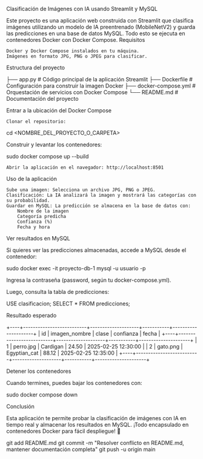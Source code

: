 Clasificación de Imágenes con IA usando Streamlit y MySQL

Este proyecto es una aplicación web construida con Streamlit que clasifica imágenes utilizando un modelo de IA preentrenado (MobileNetV2) y guarda las predicciones en una base de datos MySQL. Todo esto se ejecuta en contenedores Docker con Docker Compose.
Requisitos

    Docker y Docker Compose instalados en tu máquina.
    Imágenes en formato JPG, PNG o JPEG para clasificar.

Estructura del proyecto

├── app.py                 # Código principal de la aplicación Streamlit
├── Dockerfile             # Configuración para construir la imagen Docker
├── docker-compose.yml     # Orquestación de servicios con Docker Compose
└── README.md              # Documentación del proyecto

Entrar a la ubicación del Docker Compose

    Clonar el repositorio:
    
cd <NOMBRE_DEL_PROYECTO_O_CARPETA>

Construir y levantar los contenedores:

sudo docker compose up --build

    Abrir la aplicación en el navegador: http://localhost:8501

Uso de la aplicación

    Sube una imagen: Selecciona un archivo JPG, PNG o JPEG.
    Clasificación: La IA analizará la imagen y mostrará las categorías con su probabilidad.
    Guardar en MySQL: La predicción se almacena en la base de datos con:
        Nombre de la imagen
        Categoría predicha
        Confianza (%)
        Fecha y hora

Ver resultados en MySQL

Si quieres ver las predicciones almacenadas, accede a MySQL desde el contenedor:

sudo docker exec -it proyecto-db-1 mysql -u usuario -p

Ingresa la contraseña (password, según tu docker-compose.yml).

Luego, consulta la tabla de predicciones:

USE clasificacion;
SELECT * FROM predicciones;

Resultado esperado

+----+--------------------------+--------------------+-----------+---------------------+
| id | imagen_nombre            | clase              | confianza | fecha               |
+----+--------------------------+--------------------+-----------+---------------------+
|  1 | perro.jpg                | Cardigan           | 24.50     | 2025-02-25 12:30:00 |
|  2 | gato.png                 | Egyptian_cat       | 88.12     | 2025-02-25 12:35:00 |
+----+--------------------------+--------------------+-----------+---------------------+

Detener los contenedores

Cuando termines, puedes bajar los contenedores con:

sudo docker compose down

Conclusión

Esta aplicación te permite probar la clasificación de imágenes con IA en tiempo real y almacenar los resultados en MySQL. ¡Todo encapsulado en contenedores Docker para fácil despliegue! 🚀

git add README.md
git commit -m "Resolver conflicto en README.md, mantener documentación completa"
git push -u origin main




